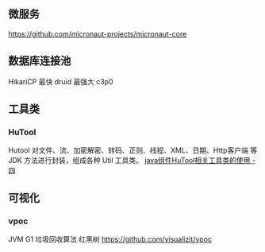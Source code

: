 
## 微服务

https://github.com/micronaut-projects/micronaut-core


## 数据库连接池
HikariCP 最快
druid 最强大
c3p0

## 工具类
### HuTool
Hutool 对文件、流、加密解密、转码、正则、线程、XML、日期、Http客户端 等 JDK 方法进行封装，组成各种 Util 工具类。
[java组件HuTool相关工具类的使用 - 四](https://www.toutiao.com/i6885505942763340302)

## 可视化
### vpoc
JVM G1 垃圾回收算法
红黑树
https://github.com/visualizit/vpoc